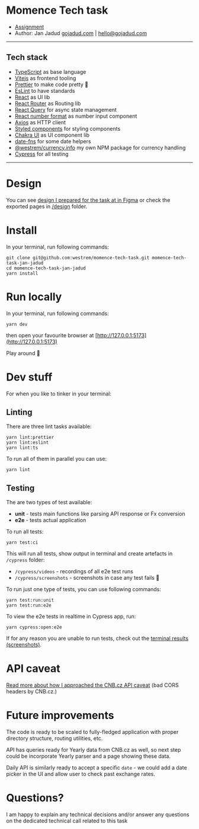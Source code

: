 # Momence Tech task

- [Assignment](./ASSIGNMENT.md)
- Author: Jan Jadud [gojadud.com](https://gojadud.com) | [hello@gojadud.com](mailto:hello@gojadud.com)

---

## Tech stack

- [TypeScript](https://www.typescriptlang.org/) as base language
- [Vitejs](https://vitejs.dev/) as frontend tooling
- [Prettier](https://prettier.io/) to make code pretty 💄
- [EsLint](https://eslint.org/) to have standards
- [React](https://react.dev/) as UI lib
- [React Router](https://reactrouter.com/) as Routing lib
- [React Query](https://tanstack.com/query/v3/) for async state management
- [React number format](https://s-yadav.github.io/react-number-format/docs/intro) as number input component
- [Axios](https://axios-http.com/) as HTTP client
- [Styled components](https://styled-components.com/) for styling components
- [Chakra UI](https://chakra-ui.com/) as UI component lib
- [date-fns](https://date-fns.org/) for some date helpers
- [@westrem/currency.info](https://github.com/westrem/currency.info) my own NPM package for currency handling
- [Cypress](https://www.cypress.io/) for all testing

---

# Design

You can see [design I prepared for the task at in Figma](https://www.figma.com/file/OOucBjNyK455E2B8SABgA4/Momence-Tech-Task?node-id=0%3A1&t=ATHeg6dXMhffxYgE-1) or check the exported pages in [/design](./design) folder.

# Install

In your terminal, run following commands:

```
git clone git@github.com:westrem/momence-tech-task.git momence-tech-task-jan-jadud
cd momence-tech-task-jan-jadud
yarn install
```

# Run locally

In your terminal, run following commands:

```
yarn dev
```

then open your favourite browser at [http://127.0.0.1:5173](http://127.0.0.1:5173)

Play around 🎉

# Dev stuff

For when you like to tinker in your terminal:

## Linting

There are three lint tasks available:

```
yarn lint:prettier
yarn lint:eslint
yarn lint:ts
```

To run all of them in parallel you can use:

```
yarn lint
```

## Testing

The are two types of test available:

- **unit** - tests main functions like parsing API response or Fx conversion
- **e2e** - tests actual application

To run all tests:

```
yarn test:ci
```

This will run all tests, show output in terminal and create artefacts in `/cypress` folder:

- `/cypress/videos` - recordings of all e2e test runs
- `/cypress/screenshots` - screenshots in case any test fails 🤞

To run just one type of tests, you can use following commands:

```
yarn test:run:unit
yarn test:run:e2e
```

To view the e2e tests in realtime in Cypress app, run:

```
yarn cypress:open:e2e
```

If for any reason you are unable to run tests, check out the [terminal results (screenshots)](./test-screenshots).

# API caveat

[Read more about how I approached the CNB.cz API caveat](./cnb-api-wrapper/README.md) (bad CORS headers by CNB.cz.)

# Future improvements

The code is ready to be scaled to fully-fledged application with proper directory structure, routing utilities, etc.

API has queries ready for Yearly data from CNB.cz as well, so next step could be incorporate Yearly parser and a page showing these data.

Daily API is similarly ready to accept a specific `date` - we could add a date picker in the UI and allow user to check past exchange rates.

# Questions?

I am happy to explain any technical decisions and/or answer any questions on the dedicated technical call related to this task